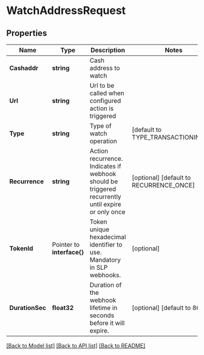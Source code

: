 # WatchAddressRequest

## Properties

Name | Type | Description | Notes
------------ | ------------- | ------------- | -------------
**Cashaddr** | **string** | Cash address to watch  | 
**Url** | **string** | Url to be called when configured action is triggered | 
**Type** | **string** | Type of watch operation | [default to TYPE_TRANSACTIONINOUT]
**Recurrence** | **string** | Action recurrence. Indicates if webhook should be triggered recurrently until expire or only once | [optional] [default to RECURRENCE_ONCE]
**TokenId** | Pointer to **interface{}** | Token unique hexadecimal identifier to use. Mandatory in SLP webhooks. | [optional] 
**DurationSec** | **float32** | Duration of the webhook lifetime in seconds before it will expire. | [optional] [default to 86400]

[[Back to Model list]](../README.md#documentation-for-models) [[Back to API list]](../README.md#documentation-for-api-endpoints) [[Back to README]](../README.md)


